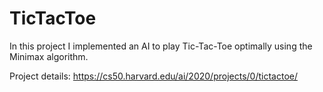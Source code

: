 # **TicTacToe**

In this project I implemented an AI to play Tic-Tac-Toe optimally using the Minimax algorithm.

Project details: https://cs50.harvard.edu/ai/2020/projects/0/tictactoe/

